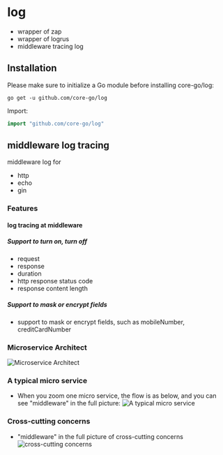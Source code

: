 # log
- wrapper of zap
- wrapper of logrus
- middleware tracing log

## Installation
Please make sure to initialize a Go module before installing core-go/log:

```shell
go get -u github.com/core-go/log
```

Import:
```go
import "github.com/core-go/log"
```

## middleware log tracing
middleware log for
- http
- echo
- gin

### Features
#### log tracing at middleware
##### Support to turn on, turn off
- request
- response
- duration
- http response status code
- response content length
##### Support to mask or encrypt fields
- support to mask or encrypt fields, such as mobileNumber, creditCardNumber

### Microservice Architect
![Microservice Architect](https://cdn-images-1.medium.com/max/800/1*vKeePO_UC73i7tfymSmYNA.png)

### A typical micro service
- When you zoom one micro service, the flow is as below, and you can see "middleware" in the full picture:
  ![A typical micro service](https://cdn-images-1.medium.com/max/800/1*d9kyekAbQYBxH-C6w38XZQ.png)

### Cross-cutting concerns
- "middleware" in the full picture of cross-cutting concerns
  ![cross-cutting concerns](https://cdn-images-1.medium.com/max/800/1*y088T4NoJNrL9sqrKeSyqw.png)
